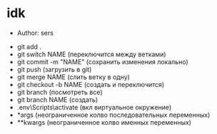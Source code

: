 # idk
* Author: sers
- git add .
- git switch NAME (переключится между ветками)
- git commit -m "NAME" (сохранить изменения локально)
- git push (загрузить в git)
- git merge NAME (слить ветку в одну)
- git checkout -b NAME (создать и переключится)
- git branch (посмотреть все)
- git branch NAME (создать)
- .env\Scripts\activate (вкл виртуальное окружение)
- *args (неограниченное колво последовательных переменных)
- **kwargs (неограниченное колво именных переменных)